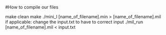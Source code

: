 #How to compile our files 

make clean
make 
./mini_l [name_of_filename].min > [name_of_filename].mil 
if applicable: change the input.txt to have to correct input 
./mil_run [name_of_filename].mil < input.txt 

